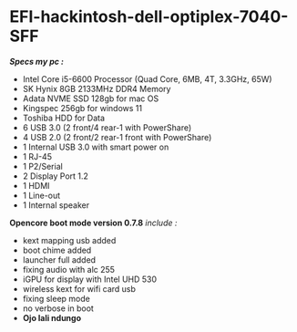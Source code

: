 # EFI-hackintosh-dell-optiplex-7040-SFF
 _**Specs my pc :**_

- Intel Core i5-6600 Processor (Quad Core, 6MB, 4T, 3.3GHz, 65W)
- SK Hynix 8GB 2133MHz DDR4 Memory
- Adata NVME SSD 128gb for mac OS
- Kingspec 256gb for windows 11
- Toshiba HDD for Data
- 6 USB 3.0 (2 front/4 rear-1 with PowerShare)
- 4 USB 2.0 (2 front/2 rear-1 front with PowerShare)
- 1 Internal USB 3.0 with smart power on
- 1 RJ-45
- 1 P2/Serial
- 2 Display Port 1.2
- 1 HDMI
- 1 Line-out
- 1 Internal speaker

**Opencore boot mode version 0.7.8**
_include :_

- kext mapping usb added
- boot chime added
- launcher full added
- fixing audio with alc 255 
- iGPU for display with Intel UHD 530
- wireless kext for wifi card usb
- fixing sleep mode
- no verbose in boot
- **Ojo lali ndungo**
